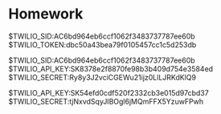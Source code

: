 # Homework
$TWILIO_SID:AC6bd964eb6ccf1062f3483737787ee60b
$TWILIO_TOKEN:dbc50a43bea79f0105457cc1c5d253db

$TWILIO_SID:AC6bd964eb6ccf1062f3483737787ee60b
$TWILIO_API_KEY:SK8378e2f8870fe98b3b409d754e3584ed
$TWILIO_SECRET:Ry8y3J2vciCGEWu21ijz0LlLJRKdKlQ9

$TWILIO_API_KEY:SK54efd0cdf520f2332cb3e015d97cbd37
$TWILIO_SECRET:tjNxvdSqyJIBOgl6jMQmFFX5YzuwFPwh
